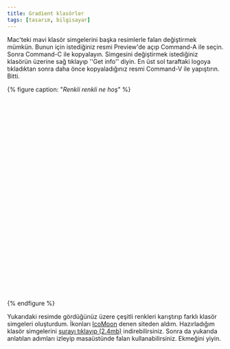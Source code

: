 ```yaml
---
title: Gradient klasörler
tags: [tasarım, bilgisayar]
---
```


Mac'teki mavi klasör simgelerini başka resimlerle falan değiştirmek mümkün. Bunun için istediğiniz resmi Preview'de açıp Command-A ile seçin. Sonra Command-C ile kopyalayın. Simgesini değiştirmek istediğiniz klasörün üzerine sağ tıklayıp ''Get info'' diyin. En üst sol taraftaki logoya tıkladıktan sonra daha önce kopyaladığınız resmi Command-V ile yapıştırın. Bitti. 

{% figure caption: "_Renkli renkli ne hoş_" %}
<div class="ratio-box" style="padding-bottom: 92.66%">
<img class="lazyload" data-src="/assets/img/others/folders_nosize.jpeg">
</div>
{% endfigure %}

Yukarıdaki resimde gördüğünüz üzere çeşitli renkleri karıştırıp farklı klasör simgeleri oluşturdum. İkonları [IcoMoon](https://icomoon.io) denen siteden aldım. Hazırladığım klasör simgelerini [şurayı tıklayıp (2.4mb)](/items/folders.zip)  indirebilirsiniz. Sonra da yukarıda anlatılan adımları izleyip masaüstünde falan kullanabilirsiniz. Ekmeğini yiyin. 
